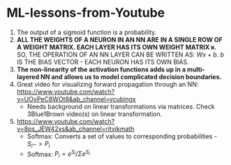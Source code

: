 # ML-lessons-from-Youtube

1. The output of a sigmoid function is a probability.
2. **ALL THE WEIGHTS OF A NEURON IN AN NN ARE IN A SINGLE ROW OF A WEIGHT MATRIX. EACH LAYER HAS ITS OWN WEIGHT MATRIX `W`.** SO, THE OPERATION OF AN NN LAYER CAN BE WRITTEN AS: $Wx+b$. $b$ IS THE BIAS VECTOR - EACH NEURON HAS ITS OWN BIAS.
3. **The non-linearity of the activation functions adds up in a multi-layered NN and allows us to model complicated decision boundaries.**
4. Great video for visualizing forward propagation through an NN: https://www.youtube.com/watch?v=UOvPeC8WOt8&ab_channel=vcubingx
    - Needs background on linear transformations via matrices. Check 3Blue1Brown video(s) on linear transformation.
5. https://www.youtube.com/watch?v=8ps_JEW42xs&ab_channel=ritvikmath
    - Softmax: Converts a set of values to corresponding probabilities - $S_i -> P_i$
    - Softmax: $P_i = e^{S_i}/\Sigma e^{S_i}$
